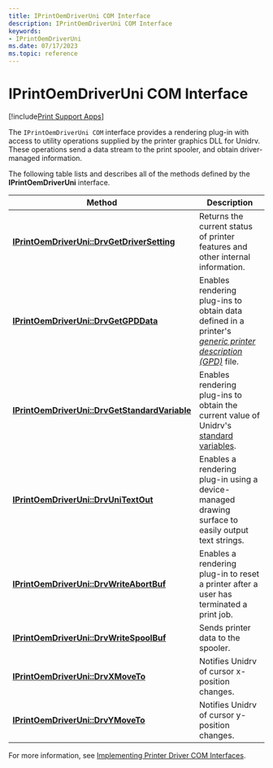 ```yaml
---
title: IPrintOemDriverUni COM Interface
description: IPrintOemDriverUni COM Interface
keywords:
- IPrintOemDriverUni
ms.date: 07/17/2023
ms.topic: reference
---
```


# IPrintOemDriverUni COM Interface

[!include[Print Support Apps](../includes/print-support-apps.md)]

The `IPrintOemDriverUni COM` interface provides a rendering plug-in with access to utility operations supplied by the printer graphics DLL for Unidrv. These operations send a data stream to the print spooler, and obtain driver-managed information.

The following table lists and describes all of the methods defined by the **IPrintOemDriverUni** interface.

| Method | Description |
|--|--|
| [**IPrintOemDriverUni::DrvGetDriverSetting**](/windows-hardware/drivers/ddi/prcomoem/nf-prcomoem-iprintoemdriveruni-drvgetdriversetting) | Returns the current status of printer features and other internal information. |
| [**IPrintOemDriverUni::DrvGetGPDData**](/windows-hardware/drivers/ddi/prcomoem/nf-prcomoem-iprintoemdriveruni-drvgetgpddata) | Enables rendering plug-ins to obtain data defined in a printer's [*generic printer description (GPD)*](/windows-hardware/drivers/#wdkgloss-generic-printer-description--gpd-) file. |
| [**IPrintOemDriverUni::DrvGetStandardVariable**](/windows-hardware/drivers/ddi/prcomoem/nf-prcomoem-iprintoemdriveruni-drvgetstandardvariable) | Enables rendering plug-ins to obtain the current value of Unidrv's [standard variables](standard-variables.md). |
| [**IPrintOemDriverUni::DrvUniTextOut**](/windows-hardware/drivers/ddi/prcomoem/nf-prcomoem-iprintoemdriveruni-drvunitextout) | Enables a rendering plug-in using a device-managed drawing surface to easily output text strings. |
| [**IPrintOemDriverUni::DrvWriteAbortBuf**](/windows-hardware/drivers/ddi/prcomoem/nf-prcomoem-iprintoemdriveruni-drvwriteabortbuf) | Enables a rendering plug-in to reset a printer after a user has terminated a print job. |
| [**IPrintOemDriverUni::DrvWriteSpoolBuf**](/windows-hardware/drivers/ddi/prcomoem/nf-prcomoem-iprintoemdriveruni-drvwritespoolbuf) | Sends printer data to the spooler. |
| [**IPrintOemDriverUni::DrvXMoveTo**](/windows-hardware/drivers/ddi/prcomoem/nf-prcomoem-iprintoemdriveruni-drvxmoveto) | Notifies Unidrv of cursor x-position changes. |
| [**IPrintOemDriverUni::DrvYMoveTo**](/windows-hardware/drivers/ddi/prcomoem/nf-prcomoem-iprintoemdriveruni-drvymoveto) | Notifies Unidrv of cursor y-position changes. |

For more information, see [Implementing Printer Driver COM Interfaces](implementing-printer-driver-com-interfaces.md).
